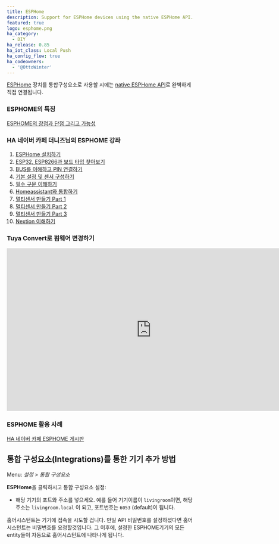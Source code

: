 ```yaml
---
title: ESPHome
description: Support for ESPHome devices using the native ESPHome API.
featured: true
logo: esphome.png
ha_category:
  - DIY
ha_release: 0.85
ha_iot_class: Local Push
ha_config_flow: true
ha_codeowners:
  - '@OttoWinter'
---
```


[ESPHome](https://esphome.io) 장치를 통합구성요소로 사용할 시에는 [native ESPHome API](https://esphome.io/components/api.html)로 완벽하게 직접 연결됩니다. 

### ESPHOME의 특징 ### 
  
[ESPHOME의 장점과 단점 그리고 가능성](https://cafe.naver.com/koreassistant/332)


### HA 네이버 카페 더니즈님의 ESPHOME 강좌 ###

  1. [ESPHome 설치하기](https://cafe.naver.com/koreassistant/754)
  2. [ESP32, ESP8266과 보드 타입 찾아보기](https://cafe.naver.com/koreassistant/755)
  3. [BUS를 이해하고 PIN 연결하기](https://cafe.naver.com/koreassistant/756)
  4. [기본 설정 및 센서 구성하기](https://cafe.naver.com/koreassistant/757)
  5. [필수 구문 이해하기](https://cafe.naver.com/koreassistant/758)
  6. [Homeassistant와 통합하기](https://cafe.naver.com/koreassistant/759)
  7. [멀티센서 만들기 Part 1](https://cafe.naver.com/koreassistant/760)
  8. [멀티센서 만들기 Part 2](https://cafe.naver.com/koreassistant/761)
  9. [멀티센서 만들기 Part 3](https://cafe.naver.com/koreassistant/762)
  10. [Nextion 이해하기](https://cafe.naver.com/koreassistant/763)


### Tuya Convert로 펌웨어 변경하기 ###

<div class='videoWrapper'>
<iframe width="776" height="437" src="https://www.youtube.com/embed/dt5-iZc4_qU" frameborder="0" allow="accelerometer; autoplay; encrypted-media; gyroscope; picture-in-picture" allowfullscreen></iframe>
</div>

### ESPHOME 활용 사례 ###

[HA 네이버 카페 ESPHOME 게시판](https://cafe.naver.com/ArticleList.nhn?search.clubid=29860180&search.menuid=14&search.boardtype=L)
 

## 통합 구성요소(Integrations)를 통한 기기 추가 방법 

Menu: *설정* > *통합 구성요소*

**ESPHome**을 클릭하시고 통합 구성요소 설정:

* 해당 기기의 포트와 주소를 넣으세요. 예를 들어 기기이름이 `livingroom`이면, 해당 주소는 `livingroom.local` 이 되고, 포트번호는 `6053` (default)이 됩니다.

홈어시스턴트는 기기에 접속을 시도할 겁니다. 만일 API 비밀번호를 설정하셨다면 홈어시스턴트는 비밀번호를 요청할것입니다. 그 이후에, 설정한 ESPHOME기기의 모든 entity들이 자동으로 홈어시스턴트에 나타나게 됩니다. 
